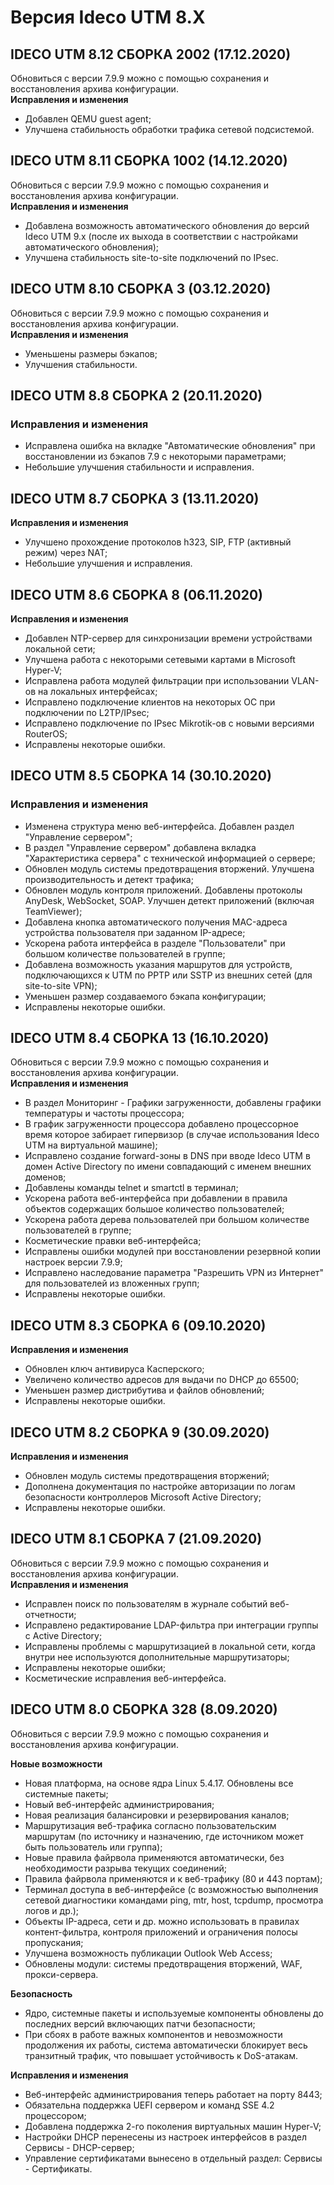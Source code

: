 # Версия Ideco UTM 8.X

## **IDECO UTM 8.12 СБОРКА 2002 (17.12.2020)**

Обновиться с версии 7.9.9 можно с помощью сохранения и восстановления архива конфигурации. \
**Исправления и изменения**

* Добавлен QEMU guest agent;
* Улучшена стабильность обработки трафика сетевой подсистемой.

## **IDECO UTM 8.11 СБОРКА 1002 (14.12.2020)**

Обновиться с версии 7.9.9 можно с помощью сохранения и восстановления архива конфигурации. \
**Исправления и изменения**

* Добавлена возможность автоматического обновления до версий Ideco UTM 9.х (после их выхода в соответствии с настройками автоматического обновления);
* Улучшена стабильность site-to-site подключений по IPsec.

## **IDECO UTM 8.10 СБОРКА 3 (03.12.2020)**

Обновиться с версии 7.9.9 можно с помощью сохранения и восстановления архива конфигурации. \
**Исправления и изменения**

* Уменьшены размеры бэкапов;
* Улучшения стабильности.

## **IDECO UTM 8.8 СБОРКА 2 (20.11.2020)**

### **Исправления и изменения**

* Исправлена ошибка на вкладке "Автоматические обновления" при восстановлении из бэкапов 7.9 с некоторыми параметрами;
* Небольшие улучшения стабильности и исправления.

## **IDECO UTM 8.7 СБОРКА 3 (13.11.2020)**

**Исправления и изменения**

* Улучшено прохождение протоколов h323, SIP, FTP (активный режим) через NAT;
* Небольшие улучшения и исправления.

## **IDECO UTM 8.6 СБОРКА 8 (06.11.2020)**

**Исправления и изменения**

* Добавлен NTP-сервер для синхронизации времени устройствами локальной сети;
* Улучшена работа с некоторыми сетевыми картами в Microsoft Hyper-V;
* Исправлена работа модулей фильтрации при использовании VLAN-ов на локальных интерфейсах;
* Исправлено подключение клиентов на некоторых ОС при подключении по L2TP/IPsec;
* Исправлено подключение по IPsec Mikrotik-ов с новыми версиями RouterOS;
* Исправлены некоторые ошибки.

## **IDECO UTM 8.5 СБОРКА 14 (30.10.2020)**

### **Исправления и изменения**

* Изменена структура меню веб-интерфейса. Добавлен раздел "Управление сервером";
* В раздел "Управление сервером" добавлена вкладка "Характеристика сервера" с технической информацией о сервере;
* Обновлен модуль системы предотвращения вторжений. Улучшена производительность и детект трафика;
* Обновлен модуль контроля приложений. Добавлены протоколы AnyDesk, WebSocket, SOAP. Улучшен детект приложений (включая TeamViewer);
* Добавлена кнопка автоматического получения MAC-адреса устройства пользователя при заданном IP-адресе;
* Ускорена работа интерфейса в разделе "Пользователи" при большом количестве пользователей в группе;
* Добавлена возможность указания маршрутов для устройств, подключающихся к UTM по PPTP или SSTP из внешних сетей (для site-to-site VPN);
* Уменьшен размер создаваемого бэкапа конфигурации;
* Исправлены некоторые ошибки.

## **IDECO UTM 8.4 СБОРКА 13 (16.10.2020)**

Обновиться с версии 7.9.9 можно с помощью сохранения и восстановления архива конфигурации. \
**Исправления и изменения**

* В раздел Мониторинг - Графики загруженности, добавлены графики температуры и частоты процессора;
* В график загруженности процессора добавлено процессорное время которое забирает гипервизор (в случае использования Ideco UTM на виртуальной машине);
* Исправлено создание forward-зоны в DNS при вводе Ideco UTM в домен Active Directory по имени совпадающий с именем внешних доменов;
* Добавлены команды telnet и smartctl в терминал;
* Ускорена работа веб-интерфейса при добавлении в правила объектов содержащих большое количество пользователей;
* Ускорена работа дерева пользователей при большом количестве пользователей в группе;
* Косметические правки веб-интерфейса;
* Исправлены ошибки модулей при восстановлении резервной копии настроек версии 7.9.9;
* Исправлено наследование параметра "Разрешить VPN из Интернет" для пользователей из вложенных групп;
* Исправлены некоторые ошибки.

## **IDECO UTM 8.3 СБОРКА 6 (09.10.2020)**

**Исправления и изменения**

* Обновлен ключ антивируса Касперского;
* Увеличено количество адресов для выдачи по DHCP до 65500;
* Уменьшен размер дистрибутива и файлов обновлений;
* Исправлены некоторые ошибки.

## **IDECO UTM 8.2 СБОРКА 9 (30.09.2020)**

**Исправления и изменения**

* Обновлен модуль системы предотвращения вторжений;
* Дополнена документация по настройке авторизации по логам безопасности контроллеров Microsoft Active Directory;
* Исправлены некоторые ошибки.

## **IDECO UTM 8.1 СБОРКА 7 (21.09.2020)**

Обновиться с версии 7.9.9 можно с помощью сохранения и восстановления архива конфигурации. \
**Исправления и изменения**

* Исправлен поиск по пользователям в журнале событий веб-отчетности;
* Исправлено редактирование LDAP-фильтра при интеграции группы с Active Directory;
* Исправлены проблемы с маршрутизацией в локальной сети, когда внутри нее используются дополнительные маршрутизаторы;
* Исправлены некоторые ошибки;
* Косметические исправления веб-интерфейса.

## **IDECO UTM 8.0 СБОРКА 328 (8.09.2020)**

Обновиться с версии 7.9.9 можно с помощью сохранения и восстановления архива конфигурации. 

**Новые возможности**

* Новая платформа, на основе ядра Linux 5.4.17. Обновлены все системные пакеты;
* Новый веб-интерфейс администрирования;
* Новая реализация балансировки и резервирования каналов;
* Маршрутизация веб-трафика согласно пользовательским маршрутам (по источнику и назначению, где источником может быть пользователь или группа);
* Новые правила файрвола применяются автоматически, без необходимости разрыва текущих соединений;
* Правила файрвола применяются и к веб-трафику (80 и 443 портам);
* Терминал доступа в веб-интерфейсе (с возможностью выполнения сетевой диагностики командами ping, mtr, host, tcpdump, просмотра логов и др.);
* Объекты IP-адреса, сети и др. можно использовать в правилах контент-фильтра, контроля приложений и ограничения полосы пропускания;
* Улучшена возможность публикации Outlook Web Access;
* Обновлены модули: системы предотвращения вторжений, WAF, прокси-сервера.

**Безопасность**

* Ядро, системные пакеты и используемые компоненты обновлены до последних версий включающих патчи безопасности;
* При сбоях в работе важных компонентов и невозможности продолжения их работы, система автоматически блокирует весь транзитный трафик, что повышает устойчивость к DoS-атакам.

**Исправления и изменения**

* Веб-интерфейс администрирования теперь работает на порту 8443;
* Обязательна поддержка UEFI сервером и команд SSE 4.2 процессором;
* Добавлена поддержка 2-го поколения виртуальных машин Hyper-V;
* Настройки DHCP перенесены из настроек интерфейсов в раздел Сервисы - DHCP-сервер;
* Управление сертификатами вынесено в отдельный раздел: Сервисы - Сертификаты.
